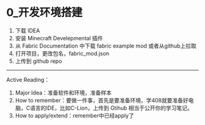 # 0_开发环境搭建
1. 下载 IDEA
2. 安装 Minecraft Develepmental 插件
3. 从 Fabric Documentation 中下载 fabric example mod 或者从github上拉取
4. 打开项目，更改包名，fabric_mod.json
5. 上传到 github repo

---
Active Reading：
1. Major Idea：准备软件和环境，准备样本
2. How to remember：要做一件事，首先是要准备环境，学408就要准备好电脑，C语言的IDE，比如C-Lion，上传到 Gtihub 相当于公开你的学习笔记。
3. How to apply/extend：remember中已经apply了
